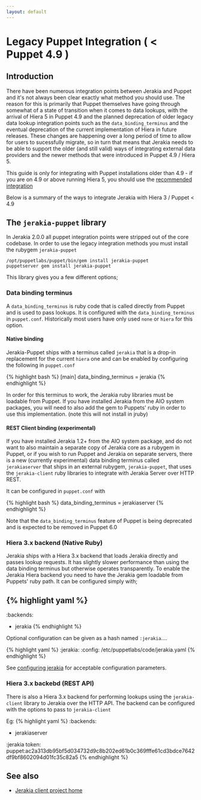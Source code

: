 ```yaml
---
layout: default
---
```



# Legacy Puppet Integration ( < Puppet 4.9 )

## Introduction

There have been numerous integration points between Jerakia and Puppet and it's not always been clear exactly what method you should use.  The reason for this is primarily that Puppet themselves have going through somewhat of a state of transition when it comes to data lookups, with the arrival of Hiera 5 in Puppet 4.9 and the planned deprecation of older legacy data lookup integration points such as the `data_binding_terminus` and the eventual deprecation of the current implementation of Hiera in future releases.  These changes are happening over a long period of time to allow for users to sucessfully migrate, so in turn that means that Jerakia needs to be able to support the older (and still valid) ways of integrating external data providers and the newer methods that were introduced in Puppet 4.9 / Hiera 5.

This guide is only for integrating with Puppet installations older than 4.9 - if you are on 4.9 or above running Hiera 5, you should use the [recommended integration](/integration/puppet)

Below is a summary of the ways to integrate Jerakia with Hiera 3 / Puppet < 4.9

## The `jerakia-puppet` library

In Jerakia 2.0.0 all puppet integration points were stripped out of the core codebase.  In order to use the legacy integration methods you must install the rubygem `jerakia-puppet`

```
/opt/puppetlabs/puppet/bin/gem install jerakia-puppet
puppetserver gem install jerakia-puppet
```

This library gives you a few different options;

### Data binding terminus

A `data_binding_terminus` is ruby code that is called directly from Puppet and is used to pass lookups.   It is configured with the `data_binding_terminus` in `puppet.conf`.  Historically most users have only used `none` or `hiera` for this option.

#### Native binding

Jerakia-Puppet ships with a terminus called `jerakia` that is a drop-in replacement for the current `hiera` one and can be enabled by configuring the following in `puppet.conf`

{% highlight bash %}
[main]
data_binding_terminus = jerakia
{% endhighlight %}

In order for this terminus to work, the Jerakia ruby libraries must be loadable from Puppet.  If you have installed Jerakia from the AIO system packages, you will need to also add the gem to Puppets' ruby in order to use this implementation.  (note this will not install in jruby)

#### REST Client binding (experimental)

If you have installed Jerakia 1.2+ from the AIO system package, and do not want to also maintain a separate copy of Jerakia core as a rubygem in Puppet, or if you wish to run Puppet and Jerakia on separate servers, there is a new (currently experimental) data binding terminus called `jerakiaserver` that ships in an external rubygem, `jerakia-puppet`, that uses the `jerakia-client` ruby libraries to integrate with Jerakia Server over HTTP REST.

It can be configured in `puppet.conf` with

{% highlight bash %}
data_binding_terminus = jerakiaserver
{% endhighlight %}

Note that the `data_binding_terminus` feature of Puppet is being deprecated and is expected to be removed in Puppet 6.0

### Hiera 3.x backend (Native Ruby)

Jerakia ships with a Hiera 3.x backend that loads Jerakia directly and passes lookup requests. It has slightly slower performance than using the data binding terminus but otherwise operates transparently.  To enable the Jerakia Hiera backend you need to have the Jerakia gem loadable from Puppets' ruby path.  It can be configured simply with;

{% highlight yaml %}
---
:backends:
  - jerakia
{% endhighlight %}

Optional configuration can be given as a hash named `:jerakia`....

{% highlight yaml %}
:jerakia:
  :config: /etc/puppetlabs/code/jerakia.yaml
{% endhighlight %}

See [configuring jerakia](/basics/configure) for acceptable configuration parameters.

### Hiera 3.x backebd (REST API)

There is also a Hiera 3.x backend for performing lookups using the `jerakia-client` library to Jerakia over the HTTP API.  The backend can be configured with the options to pass to `jerakia-client`

Eg:
{% highlight yaml %}
:backends:
  - jerakiaserver

:jerakia
  token: puppet:ac2a313db95bf5d034732d9c8b202ed61b0c369fffe61cd3bdce7642df9bf8602094d01fc35c82a5
{% endhighlight %}  


## See also
* [Jerakia client project home](https://github.com/crayfishx/jerakia-client)


